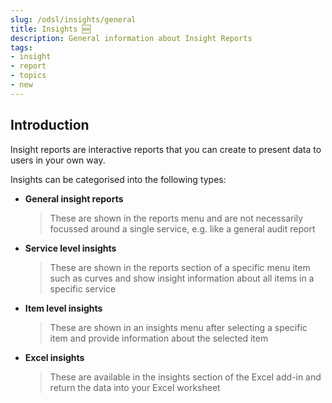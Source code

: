 ```yaml
---
slug: /odsl/insights/general
title: Insights 🆕
description: General information about Insight Reports
tags:
- insight
- report
- topics
- new
---
```


## Introduction

Insight reports are interactive reports that you can create to present data to users in your own way.

Insights can be categorised into the following types:

* **General insight reports**
  > These are shown in the reports menu and are not necessarily focussed around a single service, e.g. like a general audit report
* **Service level insights**
  > These are shown in the reports section of a specific menu item such as curves and show insight information about all items in a specific service
* **Item level insights**
  > These are shown in an insights menu after selecting a specific item and provide information about the selected item
* **Excel insights**
  > These are available in the insights section of the Excel add-in and return the data into your Excel worksheet
  



